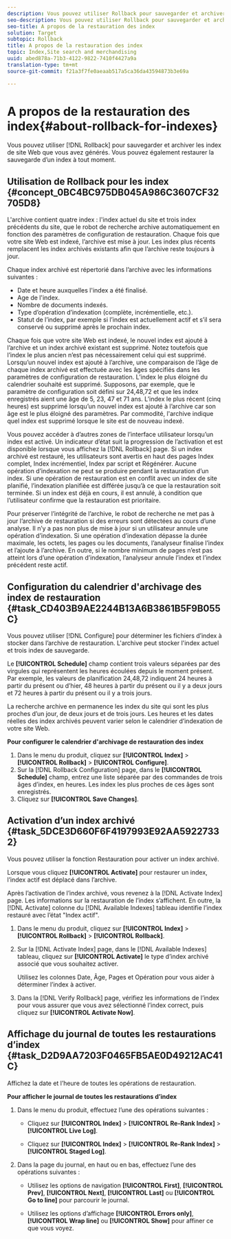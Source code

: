 ```yaml
---
description: Vous pouvez utiliser Rollback pour sauvegarder et archiver les index de site Web que vous avez générés. Vous pouvez également restaurer la sauvegarde d’un index à tout moment.
seo-description: Vous pouvez utiliser Rollback pour sauvegarder et archiver les index de site Web que vous avez générés. Vous pouvez également restaurer la sauvegarde d’un index à tout moment.
seo-title: A propos de la restauration des index
solution: Target
subtopic: Rollback
title: A propos de la restauration des index
topic: Index,Site search and merchandising
uuid: abed878a-71b3-4122-9822-7410f4427a9a
translation-type: tm+mt
source-git-commit: f21a3f7fe0aeaab517a5ca36da43594873b3e69a

---
```



# A propos de la restauration des index{#about-rollback-for-indexes}

Vous pouvez utiliser [!DNL Rollback] pour sauvegarder et archiver les index de site Web que vous avez générés. Vous pouvez également restaurer la sauvegarde d’un index à tout moment.

## Utilisation de Rollback pour les index {#concept_0BC4BC975DB045A986C3607CF32705D8}

L&#39;archive contient quatre index : l&#39;index actuel du site et trois index précédents du site, que le robot de recherche archive automatiquement en fonction des paramètres de configuration de restauration. Chaque fois que votre site Web est indexé, l’archive est mise à jour. Les index plus récents remplacent les index archivés existants afin que l’archive reste toujours à jour.

Chaque index archivé est répertorié dans l’archive avec les informations suivantes :

* Date et heure auxquelles l&#39;index a été finalisé.
* Age de l&#39;index.
* Nombre de documents indexés.
* Type d’opération d’indexation (complète, incrémentielle, etc.).
* Statut de l’index, par exemple si l’index est actuellement actif et s’il sera conservé ou supprimé après le prochain index.

Chaque fois que votre site Web est indexé, le nouvel index est ajouté à l’archive et un index archivé existant est supprimé. Notez toutefois que l’index le plus ancien n’est pas nécessairement celui qui est supprimé. Lorsqu’un nouvel index est ajouté à l’archive, une comparaison de l’âge de chaque index archivé est effectuée avec les âges spécifiés dans les paramètres de configuration de restauration. L’index le plus éloigné du calendrier souhaité est supprimé. Supposons, par exemple, que le paramètre de configuration soit défini sur 24,48,72 et que les index enregistrés aient une âge de 5, 23, 47 et 71 ans. L’index le plus récent (cinq heures) est supprimé lorsqu’un nouvel index est ajouté à l’archive car son âge est le plus éloigné des paramètres. Par commodité, l&#39;archive indique quel index est supprimé lorsque le site est de nouveau indexé.

Vous pouvez accéder à d’autres zones de l’interface utilisateur lorsqu’un index est activé. Un indicateur d’état suit la progression de l’activation et est disponible lorsque vous affichez la [!DNL Rollback] page. Si un index archivé est restauré, les utilisateurs sont avertis en haut des pages Index complet, Index incrémentiel, Index par script et Régénérer. Aucune opération d’indexation ne peut se produire pendant la restauration d’un index. Si une opération de restauration est en conflit avec un index de site planifié, l’indexation planifiée est différée jusqu’à ce que la restauration soit terminée. Si un index est déjà en cours, il est annulé, à condition que l’utilisateur confirme que la restauration est prioritaire.

Pour préserver l’intégrité de l’archive, le robot de recherche ne met pas à jour l’archive de restauration si des erreurs sont détectées au cours d’une analyse. Il n’y a pas non plus de mise à jour si un utilisateur annule une opération d’indexation. Si une opération d’indexation dépasse la durée maximale, les octets, les pages ou les documents, l’analyseur finalise l’index et l’ajoute à l’archive. En outre, si le nombre minimum de pages n’est pas atteint lors d’une opération d’indexation, l’analyseur annule l’index et l’index précédent reste actif.

## Configuration du calendrier d&#39;archivage des index de restauration {#task_CD403B9AE2244B13A6B3861B5F9B055C}

Vous pouvez utiliser [!DNL Configure] pour déterminer les fichiers d’index à stocker dans l’archive de restauration. L&#39;archive peut stocker l&#39;index actuel et trois index de sauvegarde.

Le **[!UICONTROL Schedule]** champ contient trois valeurs séparées par des virgules qui représentent les heures écoulées depuis le moment présent. Par exemple, les valeurs de planification 24,48,72 indiquent 24 heures à partir du présent ou d’hier, 48 heures à partir du présent ou il y a deux jours et 72 heures à partir du présent ou il y a trois jours.

La recherche archive en permanence les index du site qui sont les plus proches d’un jour, de deux jours et de trois jours. Les heures et les dates réelles des index archivés peuvent varier selon le calendrier d’indexation de votre site Web.

**Pour configurer le calendrier d&#39;archivage de restauration des index**

1. Dans le menu du produit, cliquez sur **[!UICONTROL Index]** > **[!UICONTROL Rollback]** > **[!UICONTROL Configure]**.
1. Sur la [!DNL Rollback Configuration] page, dans le **[!UICONTROL Schedule]** champ, entrez une liste séparée par des commandes de trois âges d’index, en heures. Les index les plus proches de ces âges sont enregistrés.
1. Cliquez sur **[!UICONTROL Save Changes]**.

## Activation d’un index archivé {#task_5DCE3D660F6F4197993E92AA59227332}

Vous pouvez utiliser la fonction Restauration pour activer un index archivé.

Lorsque vous cliquez **[!UICONTROL Activate]** pour restaurer un index, l’index actif est déplacé dans l’archive.

Après l’activation de l’index archivé, vous revenez à la [!DNL Activate Index] page. Les informations sur la restauration de l’index s’affichent. En outre, la [!DNL Activate] colonne du [!DNL Available Indexes] tableau identifie l’index restauré avec l’état &quot;Index actif&quot;.

1. Dans le menu du produit, cliquez sur **[!UICONTROL Index]** > **[!UICONTROL Rollback]** > **[!UICONTROL Rollback]**.
1. Sur la [!DNL Activate Index] page, dans le [!DNL Available Indexes] tableau, cliquez sur **[!UICONTROL Activate]** le type d’index archivé associé que vous souhaitez activer.

   Utilisez les colonnes Date, Âge, Pages et Opération pour vous aider à déterminer l’index à activer.
1. Dans la [!DNL Verify Rollback] page, vérifiez les informations de l’index pour vous assurer que vous avez sélectionné l’index correct, puis cliquez sur **[!UICONTROL Activate Now]**.

## Affichage du journal de toutes les restaurations d’index {#task_D2D9AA7203F0465FB5AE0D49212AC41C}

Affichez la date et l’heure de toutes les opérations de restauration.

**Pour afficher le journal de toutes les restaurations d’index**

1. Dans le menu du produit, effectuez l’une des opérations suivantes :

   * Cliquez sur **[!UICONTROL Index]** > **[!UICONTROL Re-Rank Index]** > **[!UICONTROL Live Log]**.

   * Cliquez sur **[!UICONTROL Index]** > **[!UICONTROL Re-Rank Index]** > **[!UICONTROL Staged Log]**.

1. Dans la page du journal, en haut ou en bas, effectuez l’une des opérations suivantes :

   * Utilisez les options de navigation **[!UICONTROL First]**, **[!UICONTROL Prev]**, **[!UICONTROL Next]**, **[!UICONTROL Last]** ou **[!UICONTROL Go to line]** pour parcourir le journal.

   * Utilisez les options d’affichage **[!UICONTROL Errors only]**, **[!UICONTROL Wrap line]** ou **[!UICONTROL Show]** pour affiner ce que vous voyez.

